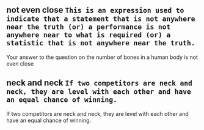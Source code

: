 ## not even close `This is an expression used to indicate that a statement that is not anywhere near the truth (or) a performance is not anywhere near to what is required (or) a statistic that is not anywhere near the truth.`

Your answer to the question on the number of bones in a human body is not even close


## neck and neck `If two competitors are neck and neck, they are level with each other and have an equal chance of winning.`

If two competitors are neck and neck, they are level with each other and have an equal chance of winning.
